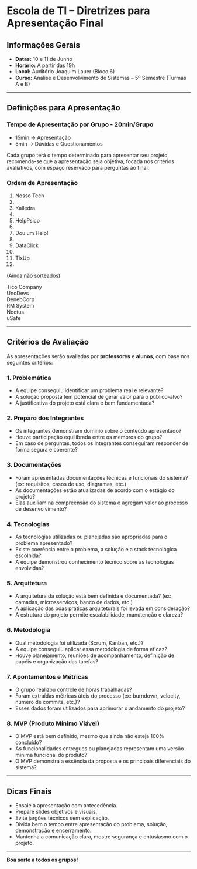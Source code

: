 # Escola de TI – Diretrizes para Apresentação Final

## Informações Gerais

- **Datas:** 10 e 11 de Junho  
- **Horário:** A partir das 19h  
- **Local:** Auditório Joaquim Lauer (Bloco 6)  
- **Curso:** Análise e Desenvolvimento de Sistemas – 5º Semestre (Turmas A e B)

---

## Definições para Apresentação

### Tempo de Apresentação por Grupo - 20min/Grupo

- 15min -> Apresentação
-  5min -> Dúvidas e Questionamentos

Cada grupo terá o tempo determinado para apresentar seu projeto, recomenda-se que a apresentação seja objetiva, focada nos critérios avaliativos, com espaço reservado para perguntas ao final.

### Ordem de Apresentação

01. Nosso Tech
02. 
03. Kalledra
04. 
05. HelpPsico
06. 
07. Dou um Help!
08. 
09. DataClick
10. 
11. TixUp
12. 

(Ainda não sorteados)

Tico Company  
UnoDevs  
DenebCorp  
RM System  
Noctus  
uSafe

---

## Critérios de Avaliação

As apresentações serão avaliadas por **professores** e **alunos**, com base nos seguintes critérios:

### 1. Problemática
- A equipe conseguiu identificar um problema real e relevante?  
- A solução proposta tem potencial de gerar valor para o público-alvo?  
- A justificativa do projeto está clara e bem fundamentada?

### 2. Preparo dos Integrantes
- Os integrantes demonstram domínio sobre o conteúdo apresentado?  
- Houve participação equilibrada entre os membros do grupo?  
- Em caso de perguntas, todos os integrantes conseguiram responder de forma segura e coerente?

### 3. Documentações
- Foram apresentadas documentações técnicas e funcionais do sistema? (ex: requisitos, casos de uso, diagramas, etc.)  
- As documentações estão atualizadas de acordo com o estágio do projeto?  
- Elas auxiliam na compreensão do sistema e agregam valor ao processo de desenvolvimento?

### 4. Tecnologias
- As tecnologias utilizadas ou planejadas são apropriadas para o problema apresentado?  
- Existe coerência entre o problema, a solução e a stack tecnológica escolhida?  
- A equipe demonstrou conhecimento técnico sobre as tecnologias envolvidas?

### 5. Arquitetura
- A arquitetura da solução está bem definida e documentada? (ex: camadas, microsserviços, banco de dados, etc.)  
- A aplicação das boas práticas arquiteturais foi levada em consideração?  
- A estrutura do projeto permite escalabilidade, manutenção e clareza?

### 6. Metodologia
- Qual metodologia foi utilizada (Scrum, Kanban, etc.)?  
- A equipe conseguiu aplicar essa metodologia de forma eficaz?  
- Houve planejamento, reuniões de acompanhamento, definição de papéis e organização das tarefas?

### 7. Apontamentos e Métricas
- O grupo realizou controle de horas trabalhadas?  
- Foram extraídas métricas úteis do processo (ex: burndown, velocity, número de commits, etc.)?  
- Esses dados foram utilizados para aprimorar o andamento do projeto?

### 8. MVP (Produto Mínimo Viável)
- O MVP está bem definido, mesmo que ainda não esteja 100% concluído?  
- As funcionalidades entregues ou planejadas representam uma versão mínima funcional do produto?  
- O MVP demonstra a essência da proposta e os principais diferenciais do sistema?

---

## Dicas Finais

- Ensaie a apresentação com antecedência.  
- Prepare slides objetivos e visuais.  
- Evite jargões técnicos sem explicação.  
- Divida bem o tempo entre apresentação do problema, solução, demonstração e encerramento.  
- Mantenha a comunicação clara, mostre segurança e entusiasmo com o projeto.

---

**Boa sorte a todos os grupos!**
